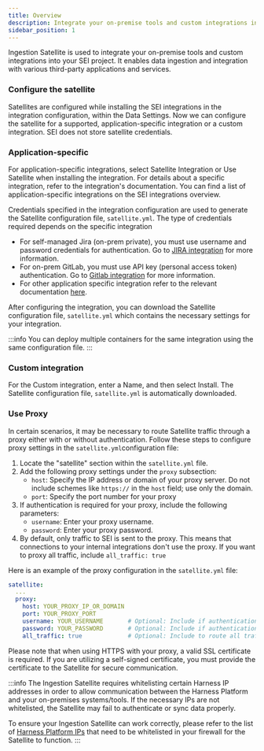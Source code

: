 ```yaml
---
title: Overview
description: Integrate your on-premise tools and custom integrations into your SEI project.
sidebar_position: 1
---
```


Ingestion Satellite is used to integrate your on-premise tools and custom integrations into your SEI project. It enables data ingestion and integration with various third-party applications and services.

### Configure the satellite

Satellites are configured while installing the SEI integrations in the integration configuration, within the Data Settings. Now we can configure the satellite for a supported, application-specific integration or a custom integration. SEI ​does not​ store satellite credentials.

### Application-specific

For application-specific integrations, select Satellite Integration or Use Satellite when installing the integration. For details about a specific integration, refer to the integration's documentation. You can find a list of application-specific integrations on the SEI integrations overview.

Credentials specified in the integration configuration are used to generate the Satellite configuration file, `satellite.yml`. The type of credentials required depends on the specific integration

* For self-managed Jira (on-prem private), you must use username and password credentials for authentication. Go to [JIRA integration](/docs/software-engineering-insights/setup-sei/configure-integrations/jira/sei-jira-integration) for more information.
* For on-prem GitLab, you must use API key (personal access token) authentication. Go to [Gitlab integration](/docs/software-engineering-insights/setup-sei/configure-integrations/gitlab/sei-integration-gitlab) for more information.
* For other application specific integration refer to the relevant documentation [here](/docs/software-engineering-insights/setup-sei/configure-integrations/sei-integrations-overview).

After configuring the integration, you can download the Satellite configuration file, `satellite.yml` which contains the necessary settings for your integration.

:::info 
You can deploy multiple containers for the same integration using the same configuration file.
:::

### Custom integration

For the Custom integration, enter a Name, and then select Install. The Satellite configuration file, `satellite.yml` is automatically downloaded.

### Use Proxy

In certain scenarios, it may be necessary to route Satellite traffic through a proxy either with or without authentication. Follow these steps to configure proxy settings in the `satellite.yml`configuration file:

1. Locate the "satellite" section within the `satellite.yml` file.
2. Add the following proxy settings under the `proxy` subsection:
   * `host`: Specify the IP address or domain of your proxy server. Do not include schemes like `https://` in the `host` field; use only the domain.
   * `port`: Specify the port number for your proxy
3. If authentication is required for your proxy, include the following parameters:
   * `username`: Enter your proxy username.
   * `password`: Enter your proxy password.
4. By default, only traffic to SEI is sent to the proxy. This means that connections to your internal integrations don't use the proxy. If you want to proxy all traffic, include `all_traffic: true`

Here is an example of the proxy configuration in the `satellite.yml` file:

```yaml
satellite:
  ...
  proxy:
    host: YOUR_PROXY_IP_OR_DOMAIN
    port: YOUR_PROXY_PORT
    username: YOUR_USERNAME       # Optional: Include if authentication is required.
    password: YOUR_PASSWORD       # Optional: Include if authentication is required.
    all_traffic: true             # Optional: Include to route all traffic through the proxy.

```

Please note that when using HTTPS with your proxy, a valid SSL certificate is required. If you are utilizing a self-signed certificate, you must provide the certificate to the Satellite for secure communication.

:::info
The Ingestion Satellite requires whitelisting certain Harness IP addresses in order to allow communication between the Harness Platform and your on-premises systems/tools. If the necessary IPs are not whitelisted, the Satellite may fail to authenticate or sync data properly.

To ensure your Ingestion Satellite can work correctly, please refer to the list of [Harness Platform IPs](/docs/platform/references/allowlist-harness-domains-and-ips) that need to be whitelisted in your firewall for the Satellite to function.
:::